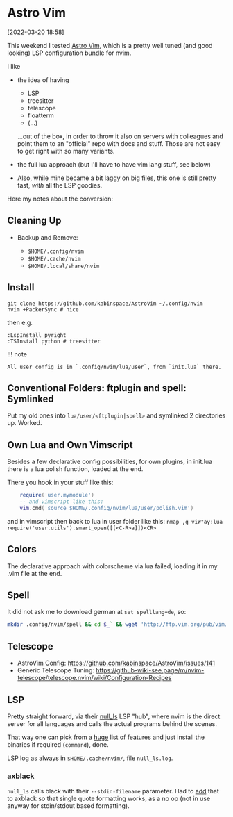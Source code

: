 # Astro Vim

[2022-03-20 18:58]

This weekend I tested [Astro Vim][av], which is a pretty well tuned (and good looking) LSP configuration bundle for nvim.

I like

- the idea of having

  - LSP
  - treesitter
  - telescope
  - floatterm
  - (...)

  ...out of the box, in order to throw it also on servers with colleagues and
  point them to an "official" repo with docs and stuff. Those are not easy to
  get right with so many variants.

- the full lua approach (but I'll have to have vim lang stuff, see below)
- Also, while mine became a bit laggy on big files, this one is still pretty
  fast, _with_ all the LSP goodies.

Here my notes about the conversion:

## Cleaning Up

- Backup and Remove:

  - `$HOME/.config/nvim`
  - `$HOME/.cache/nvim`
  - `$HOME/.local/share/nvim`

## Install

```
git clone https://github.com/kabinspace/AstroVim ~/.config/nvim
nvim +PackerSync # nice
```

then e.g.

```
:LspInstall pyright
:TSInstall python # treesitter
```

!!! note

    All user config is in `.config/nvim/lua/user`, from `init.lua` there.

## Conventional Folders: ftplugin and spell: Symlinked

Put my old ones into `lua/user/<ftplugin|spell>` and symlinked 2 directories up. Worked.

## Own Lua and Own Vimscript

Besides a few declarative config possibilities, for own plugins, in init.lua
there is a lua polish function, loaded at the end.

There you hook in your stuff like this:

```lua
    require('user.mymodule')
    -- and vimscript like this:
    vim.cmd('source $HOME/.config/nvim/lua/user/polish.vim')
```

and in vimscript then back to lua in user folder like this: `nmap ,g viW"ay:lua require('user.utils').smart_open([[<C-R>a]])<CR>`

## Colors

The declarative approach with colorscheme via lua failed, loading it in my .vim file at the end.

## Spell

It did not ask me to download german at `set spelllang=de`, so:

```bash
mkdir .config/nvim/spell && cd $_` && wget 'http://ftp.vim.org/pub/vim/runtime/spell/de.utf-8.spl'
```

## Telescope

- AstroVim Config: https://github.com/kabinspace/AstroVim/issues/141
- Generic Telescope Tuning: https://github-wiki-see.page/m/nvim-telescope/telescope.nvim/wiki/Configuration-Recipes

## LSP

Pretty straight forward, via their [null_ls](https://github.com/jose-elias-alvarez/null-ls.nvim) LSP
"hub", where nvim is the direct server for all languages and calls the actual programs behind the
scenes.

That way one can pick from a [huge](./astro_vim_null_ls_builtins.md) list of features and just
install the binaries if required (`command`), done.

LSP log as always in `$HOME/.cache/nvim/`, file `null_ls.log`.

### axblack

`null_ls` calls black with their `--stdin-filename` parameter. Had to [add][axb] that to axblack so that
single quote formatting works, as a no op (not in use anyway for stdin/stdout based formatting).

[axb]: https://github.com/axiros/axblack/commit/30f19e3ae7c10dfd995bd6fb1b031000282e6af7
[av]: https://github.com/kabinspace/AstroVim
